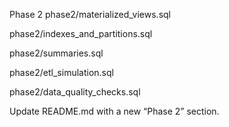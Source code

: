 Phase 2
phase2/materialized_views.sql

phase2/indexes_and_partitions.sql

phase2/summaries.sql

phase2/etl_simulation.sql

phase2/data_quality_checks.sql

Update README.md with a new “Phase 2” section.
